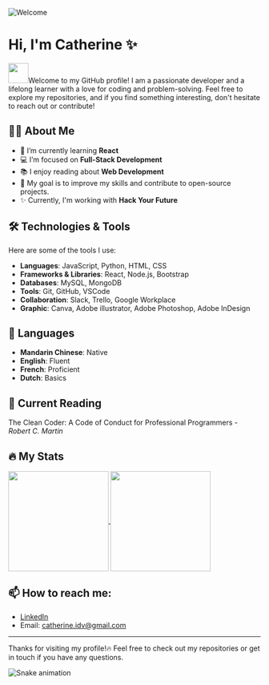 ![Welcome](https://capsule-render.vercel.app/api?type=venom&color=auto&height=150&section=header&text=Bienvenue/%20Welcome/%20歡迎/%20Welkom&fontSize=50&theme=gruvbox_light&animation=fadeIn)

# Hi, I'm Catherine ✨

<img src="https://media.tenor.com/C-G3GF2Fm-YAAAAi/sabobatage-boba-card-game.gif" width="40" height="40"/>Welcome to my GitHub profile! I am a passionate developer and a lifelong learner with a love for coding and problem-solving. Feel free to explore my repositories, and if you find something interesting, don't hesitate to reach out or contribute!

## 👩‍💻 About Me

- 🌱 I’m currently learning **React**
- 💻 I’m focused on **Full-Stack Development**
- 📚 I enjoy reading about **Web Development**
- 🎯 My goal is to improve my skills and contribute to open-source projects.
- ✨ Currently, I'm working with **Hack Your Future**

## 🛠️ Technologies & Tools

Here are some of the tools I use:

- **Languages**: JavaScript, Python, HTML, CSS
- **Frameworks & Libraries**: React, Node.js, Bootstrap
- **Databases**: MySQL, MongoDB
- **Tools**: Git, GitHub, VSCode
- **Collaboration**: Slack, Trello, Google Workplace
- **Graphic**: Canva, Adobe illustrator, Adobe Photoshop, Adobe InDesign

## 💬 Languages

- **Mandarin Chinese**: Native
- **English**: Fluent
- **French**: Proficient
- **Dutch**: Basics

## 📕 Current Reading

The Clean Coder: A Code of Conduct for Professional Programmers - _Robert C. Martin_

## 🔥 My Stats

<a href="https://github.com/boba-milktea/github-readme-stats">
  <img height=200 align="center" src="https://github-readme-stats.vercel.app/api?username=boba-milktea&theme=gruvbox&show_icons=true&rank_icon=github" />
</a>
<a href="https://github.com/boba-milktea/convoychat">
  <img height=200 align="center" src="https://github-readme-stats.vercel.app/api/top-langs/?username=boba-milktea&layout=compact&hide=html,css&langs_count=10&theme=gruvbox&card_width=320" />
</a>

## 📫 How to reach me:

- [LinkedIn](https://www.linkedin.com/in/kaohsinlin/)
- Email: [catherine.idv@gmail.com](mailto:catherine.idv@gmail.com)

---

Thanks for visiting my profile!🔥 Feel free to check out my repositories or get in touch if you have any questions.

![Snake animation](https://github.com/thepiyushmalhotra/thepiyushmalhotra/blob/output/github-contribution-grid-snake.svg)
